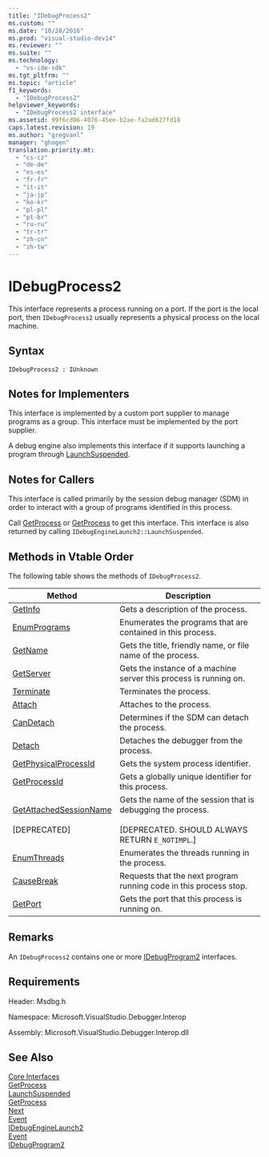 ```yaml
---
title: "IDebugProcess2"
ms.custom: ""
ms.date: "10/28/2016"
ms.prod: "visual-studio-dev14"
ms.reviewer: ""
ms.suite: ""
ms.technology: 
  - "vs-ide-sdk"
ms.tgt_pltfrm: ""
ms.topic: "article"
f1_keywords: 
  - "IDebugProcess2"
helpviewer_keywords: 
  - "IDebugProcess2 interface"
ms.assetid: 99f6cd06-4076-45ee-b2ae-fa2ad627fd18
caps.latest.revision: 19
ms.author: "gregvanl"
manager: "ghogen"
translation.priority.mt: 
  - "cs-cz"
  - "de-de"
  - "es-es"
  - "fr-fr"
  - "it-it"
  - "ja-jp"
  - "ko-kr"
  - "pl-pl"
  - "pt-br"
  - "ru-ru"
  - "tr-tr"
  - "zh-cn"
  - "zh-tw"
---
```

# IDebugProcess2
This interface represents a process running on a port. If the port is the local port, then `IDebugProcess2` usually represents a physical process on the local machine.  
  
## Syntax  
  
```  
IDebugProcess2 : IUnknown  
```  
  
## Notes for Implementers  
 This interface is implemented by a custom port supplier to manage programs as a group. This interface must be implemented by the port supplier.  
  
 A debug engine also implements this interface if it supports launching a program through [LaunchSuspended](../../../extensibility/debugger/reference/idebugenginelaunch2-launchsuspended.md).  
  
## Notes for Callers  
 This interface is called primarily by the session debug manager (SDM) in order to interact with a group of programs identified in this process.  
  
 Call [GetProcess](../../../extensibility/debugger/reference/idebugprogram2-getprocess.md) or [GetProcess](../../../extensibility/debugger/reference/idebugport2-getprocess.md) to get this interface. This interface is also returned by calling `IDebugEngineLaunch2::LaunchSuspended`.  
  
## Methods in Vtable Order  
 The following table shows the methods of `IDebugProcess2`.  
  
|Method|Description|  
|------------|-----------------|  
|[GetInfo](../../../extensibility/debugger/reference/idebugprocess2-getinfo.md)|Gets a description of the process.|  
|[EnumPrograms](../../../extensibility/debugger/reference/idebugprocess2-enumprograms.md)|Enumerates the programs that are contained in this process.|  
|[GetName](../../../extensibility/debugger/reference/idebugprocess2-getname.md)|Gets the title, friendly name, or file name of the process.|  
|[GetServer](../../../extensibility/debugger/reference/idebugprocess2-getserver.md)|Gets the instance of a machine server this process is running on.|  
|[Terminate](../../../extensibility/debugger/reference/idebugprocess2-terminate.md)|Terminates the process.|  
|[Attach](../../../extensibility/debugger/reference/idebugprocess2-attach.md)|Attaches to the process.|  
|[CanDetach](../../../extensibility/debugger/reference/idebugprocess2-candetach.md)|Determines if the SDM can detach the process.|  
|[Detach](../../../extensibility/debugger/reference/idebugprocess2-detach.md)|Detaches the debugger from the process.|  
|[GetPhysicalProcessId](../../../extensibility/debugger/reference/idebugprocess2-getphysicalprocessid.md)|Gets the system process identifier.|  
|[GetProcessId](../../../extensibility/debugger/reference/idebugprocess2-getprocessid.md)|Gets a globally unique identifier for this process.|  
|[GetAttachedSessionName](../../../extensibility/debugger/reference/idebugprocess2-getattachedsessionname.md)<br /><br /> [DEPRECATED]|Gets the name of the session that is debugging the process.<br /><br /> [DEPRECATED. SHOULD ALWAYS RETURN `E_NOTIMPL`.]|  
|[EnumThreads](../../../extensibility/debugger/reference/idebugprocess2-enumthreads.md)|Enumerates the threads running in the process.|  
|[CauseBreak](../../../extensibility/debugger/reference/idebugprocess2-causebreak.md)|Requests that the next program running code in this process stop.|  
|[GetPort](../../../extensibility/debugger/reference/idebugprocess2-getport.md)|Gets the port that this process is running on.|  
  
## Remarks  
 An `IDebugProcess2` contains one or more [IDebugProgram2](../../../extensibility/debugger/reference/idebugprogram2.md) interfaces.  
  
## Requirements  
 Header: Msdbg.h  
  
 Namespace: Microsoft.VisualStudio.Debugger.Interop  
  
 Assembly: Microsoft.VisualStudio.Debugger.Interop.dll  
  
## See Also  
 [Core Interfaces](../../../extensibility/debugger/reference/core-interfaces.md)   
 [GetProcess](../../../extensibility/debugger/reference/idebugport2-getprocess.md)   
 [LaunchSuspended](../../../extensibility/debugger/reference/idebugenginelaunch2-launchsuspended.md)   
 [GetProcess](../../../extensibility/debugger/reference/idebugprogram2-getprocess.md)   
 [Next](../../../extensibility/debugger/reference/ienumdebugprocesses2-next.md)   
 [Event](../../../extensibility/debugger/reference/idebugportevents2-event.md)   
 [IDebugEngineLaunch2](../../../extensibility/debugger/reference/idebugenginelaunch2.md)   
 [Event](../../../extensibility/debugger/reference/idebugeventcallback2-event.md)   
 [IDebugProgram2](../../../extensibility/debugger/reference/idebugprogram2.md)